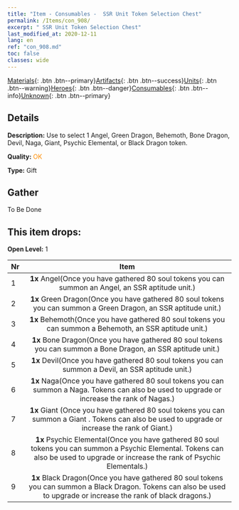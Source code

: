 ```yaml
---
title: "Item - Consumables -  SSR Unit Token Selection Chest"
permalink: /Items/con_908/
excerpt: " SSR Unit Token Selection Chest"
last_modified_at: 2020-12-11
lang: en
ref: "con_908.md"
toc: false
classes: wide
---
```

 [Materials](/Items/){: .btn .btn--primary}[Artifacts](/Items/Artifacts/){: .btn .btn--success}[Units](/Items/Units/){: .btn .btn--warning}[Heroes](/Items/Heroes/){: .btn .btn--danger}[Consumables](/Items/Consumables/){: .btn .btn--info}[Unknown](/Items/Unknown/){: .btn .btn--primary}

## Details
 **Description:** Use to select 1 Angel, Green Dragon, Behemoth, Bone Dragon, Devil, Naga, Giant, Psychic Elemental, or Black Dragon token.

 **Quality:** <span style="color: #FF8C00">OK</span>

 **Type:** Gift

## Gather

  To Be Done

## This item drops:

 **Open Level:** 1

  | Nr |      Item    |
  |:---|:------------:|
  | 1 |  **1x** Angel(Once you have gathered 80 soul tokens you can summon an Angel, an SSR aptitude unit.) | 
  | 2 |  **1x** Green Dragon(Once you have gathered 80 soul tokens you can summon a Green Dragon, an SSR aptitude unit.) | 
  | 3 |  **1x** Behemoth(Once you have gathered 80 soul tokens you can summon a Behemoth, an SSR aptitude unit.) | 
  | 4 |  **1x** Bone Dragon(Once you have gathered 80 soul tokens you can summon a Bone Dragon, an SSR aptitude unit.) | 
  | 5 |  **1x** Devil(Once you have gathered 80 soul tokens you can summon a Devil, an SSR aptitude unit.) | 
  | 6 |  **1x** Naga(Once you have gathered 80 soul tokens you can summon a Naga. Tokens can also be used to upgrade or increase the rank of Nagas.) | 
  | 7 |  **1x** Giant (Once you have gathered 80 soul tokens you can summon a Giant . Tokens can also be used to upgrade or increase the rank of Giant.) | 
  | 8 |  **1x** Psychic Elemental(Once you have gathered 80 soul tokens you can summon a Psychic Elemental. Tokens can also be used to upgrade or increase the rank of Psychic Elementals.) | 
  | 9 |  **1x** Black Dragon(Once you have gathered 80 soul tokens you can summon a Black Dragon. Tokens can also be used to upgrade or increase the rank of black dragons.) | 
